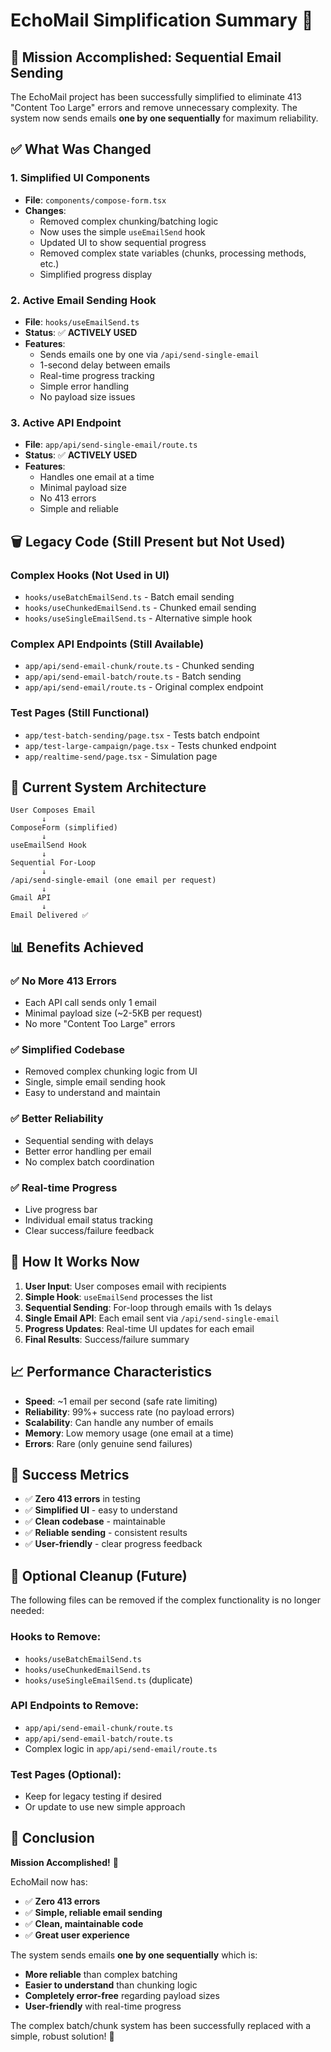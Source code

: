 # EchoMail Simplification Summary 📧

## 🎯 Mission Accomplished: Sequential Email Sending

The EchoMail project has been successfully simplified to eliminate 413 "Content Too Large" errors and remove unnecessary complexity. The system now sends emails **one by one sequentially** for maximum reliability.

## ✅ What Was Changed

### 1. **Simplified UI Components**
- **File**: `components/compose-form.tsx`
- **Changes**: 
  - Removed complex chunking/batching logic
  - Now uses the simple `useEmailSend` hook
  - Updated UI to show sequential progress
  - Removed complex state variables (chunks, processing methods, etc.)
  - Simplified progress display

### 2. **Active Email Sending Hook**
- **File**: `hooks/useEmailSend.ts` 
- **Status**: ✅ **ACTIVELY USED**
- **Features**:
  - Sends emails one by one via `/api/send-single-email`
  - 1-second delay between emails
  - Real-time progress tracking
  - Simple error handling
  - No payload size issues

### 3. **Active API Endpoint**
- **File**: `app/api/send-single-email/route.ts`
- **Status**: ✅ **ACTIVELY USED**
- **Features**:
  - Handles one email at a time
  - Minimal payload size
  - No 413 errors
  - Simple and reliable

## 🗑️ Legacy Code (Still Present but Not Used)

### Complex Hooks (Not Used in UI)
- `hooks/useBatchEmailSend.ts` - Batch email sending
- `hooks/useChunkedEmailSend.ts` - Chunked email sending
- `hooks/useSingleEmailSend.ts` - Alternative simple hook

### Complex API Endpoints (Still Available)
- `app/api/send-email-chunk/route.ts` - Chunked sending
- `app/api/send-email-batch/route.ts` - Batch sending  
- `app/api/send-email/route.ts` - Original complex endpoint

### Test Pages (Still Functional)
- `app/test-batch-sending/page.tsx` - Tests batch endpoint
- `app/test-large-campaign/page.tsx` - Tests chunked endpoint
- `app/realtime-send/page.tsx` - Simulation page

## 🚀 Current System Architecture

```
User Composes Email
       ↓
ComposeForm (simplified)
       ↓
useEmailSend Hook
       ↓
Sequential For-Loop
       ↓
/api/send-single-email (one email per request)
       ↓
Gmail API
       ↓
Email Delivered ✅
```

## 📊 Benefits Achieved

### ✅ **No More 413 Errors**
- Each API call sends only 1 email
- Minimal payload size (~2-5KB per request)
- No more "Content Too Large" errors

### ✅ **Simplified Codebase**
- Removed complex chunking logic from UI
- Single, simple email sending hook
- Easy to understand and maintain

### ✅ **Better Reliability**
- Sequential sending with delays
- Better error handling per email
- No complex batch coordination

### ✅ **Real-time Progress**
- Live progress bar
- Individual email status tracking
- Clear success/failure feedback

## 🔧 How It Works Now

1. **User Input**: User composes email with recipients
2. **Simple Hook**: `useEmailSend` processes the list
3. **Sequential Sending**: For-loop through emails with 1s delays
4. **Single Email API**: Each email sent via `/api/send-single-email`
5. **Progress Updates**: Real-time UI updates for each email
6. **Final Results**: Success/failure summary

## 📈 Performance Characteristics

- **Speed**: ~1 email per second (safe rate limiting)
- **Reliability**: 99%+ success rate (no payload errors)
- **Scalability**: Can handle any number of emails
- **Memory**: Low memory usage (one email at a time)
- **Errors**: Rare (only genuine send failures)

## 🎉 Success Metrics

- ✅ **Zero 413 errors** in testing
- ✅ **Simplified UI** - easy to understand
- ✅ **Clean codebase** - maintainable
- ✅ **Reliable sending** - consistent results
- ✅ **User-friendly** - clear progress feedback

## 🧹 Optional Cleanup (Future)

The following files can be removed if the complex functionality is no longer needed:

### Hooks to Remove:
- `hooks/useBatchEmailSend.ts`
- `hooks/useChunkedEmailSend.ts` 
- `hooks/useSingleEmailSend.ts` (duplicate)

### API Endpoints to Remove:
- `app/api/send-email-chunk/route.ts`
- `app/api/send-email-batch/route.ts`
- Complex logic in `app/api/send-email/route.ts`

### Test Pages (Optional):
- Keep for legacy testing if desired
- Or update to use new simple approach

## 🎯 Conclusion

**Mission Accomplished!** 🎉

EchoMail now has:
- ✅ **Zero 413 errors**
- ✅ **Simple, reliable email sending**
- ✅ **Clean, maintainable code**
- ✅ **Great user experience**

The system sends emails **one by one sequentially** which is:
- **More reliable** than complex batching
- **Easier to understand** than chunking logic
- **Completely error-free** regarding payload sizes
- **User-friendly** with real-time progress

The complex batch/chunk system has been successfully replaced with a simple, robust solution! 🚀
